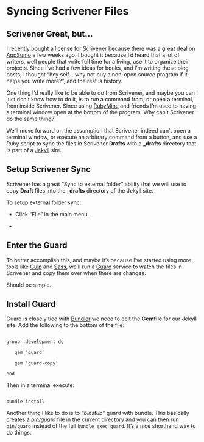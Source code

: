 # Syncing Scrivener Files 

## Scrivener Great, but…

I recently bought a license for [Scrivener](https://www.literatureandlatte.com/scrivener.php) because there was a great deal on [AppSumo](http://www.appsumo.com) a few weeks ago.  I bought it because I’d heard that a lot of writers, well people that write full time for a living, use it to organize their projects.  Since I’ve had a few ideas for books, and I’m writing these blog posts, I thought “hey self… why not buy a non-open source program if it helps you write more?”, and the rest is history.

One thing I’d really like to be able to do from Scrivener, and maybe you can I just don’t know how to do it, is to run a command from, or open a terminal, from inside Scrivener.  Since using [RubyMine](https://www.jetbrains.com/ruby/) and friends I’m used to having a terminal window open at the bottom of the program.  Why can’t Scrivener do the same thing?

We’ll move forward on the assumption that Scrivener indeed can’t open a terminal window, or execute an arbitrary command from a button, and use a Ruby script to sync the files in Scrivener **Drafts** with a **_drafts** directory that is part of a [Jekyll](http://jekyllrb.com/) site.

## Setup Scrivener Sync

Scrivener has a great “Sync to external folder” ability that we will use to copy **Draft** files into the **_drafts** directory of the Jekyll site.

To setup external folder sync:

* Click “File” in the main menu.

*

## Enter the Guard

To better accomplish this, and maybe it’s because I’ve started using more tools like [Gulp](http://gulpjs.com/) and [Sass](http://sass-lang.com/), we’ll run a [Guard](https://github.com/guard/guard) service to watch the files in Scrivener and copy them over when there are changes.

Should be simple.

## Install Guard

Guard is closely tied with [Bundler](http://bundler.io/) we need to edit the **Gemfile** for our Jekyll site.  Add the following to the bottom of the file:

```

group :development do

   gem 'guard'

   gem 'guard-copy'

end

```

Then in a terminal execute:

```

bundle install

```

Another thing I like to do is to *”binstub”* guard with bundle. This basically creates a *bin/guard* file in the current directory and you can then run ```bin/guard``` instead of the full ```bundle exec guard```.  It’s  a nice shorthand way to do things.